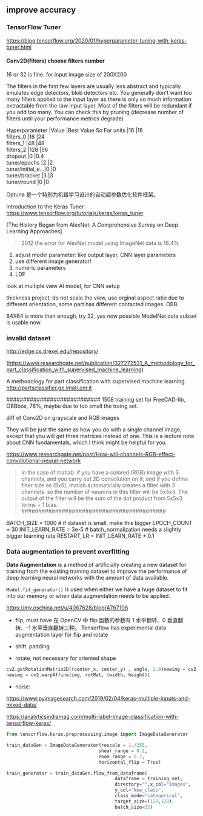 ## improve accuracy

### TensorFlow Tuner

https://blog.tensorflow.org/2020/01/hyperparameter-tuning-with-keras-tuner.html

#### Conv2D(filters) choose filters number

[](https://stackoverflow.com/questions/52447345/choosing-conv2d-filters-value-to-start-off-with/52448264)
16 or 32 is fine.  for input image size of 200X200

The filters in the first few layers are usually less abstract and typically emulates edge detectors, blob detectors etc. You generally don't want too many filters applied to the input layer as there is only so much information extractable from the raw input layer. Most of the filters will be redundant if you add too many. You can check this by pruning (decrease number of filters until your performance metrics degrade)


Hyperparameter    |Value             |Best Value So Far 
units             |16                |16                
filters_0         |16                |24                
filters_1         |48                |48                
filters_2         |128               |96                
dropout           |0                 |0.4               
tuner/epochs      |2                 |2                 
tuner/initial_e...|0                 |0                 
tuner/bracket     |3                 |3                 
tuner/round       |0                 |0     


Optuna 是一个特别为机器学习设计的自动超参数优化软件框架。

Introduction to the Keras Tuner
https://www.tensorflow.org/tutorials/keras/keras_tuner


[The History Began from AlexNet: A Comprehensive Survey on Deep Learning Approaches]
> 2012 the error for AlexNet model using ImageNet data is 16.4%

1. adjust model parameter: like output layer, CNN layer parameters
2. use different image generator!
3. numeric parameters
4. LDF

look at multiple view AI model, for CNN setup

thickness project,  do not scale the view, use orginal aspect ratio
due to different orientation, some part has different contacted images.
OBB. 

64X64 is more than enough, try 32, yes now possible
ModelNet data subset is usable now.

### invalid dataset
http://edge.cs.drexel.edu/repository/

(https://www.researchgate.net/publication/327272531_A_methodology_for_part_classification_with_supervised_machine_learning)

A methodology for part classification with
supervised machine learning
http://partsclassifier.ge.imati.cnr.it

############################
1508 training set for FreeCAD-lib,  OBBbox,  78%, maybe due to too small the traing set.

diff of Conv2D on grayscale and RGB images

They will be just the same as how you do with a single channel image, except that you will get three matrices instead of one. This is a lecture note about CNN fundamentals, which I think might be helpful for you.

https://www.researchgate.net/post/How-will-channels-RGB-effect-convolutional-neural-network
> in the case of matlab: if you have a colored (RGB) image with 3 channels, and you carry out 2D convolution on it; and if you define filter size as (5x5), matlab automatically creates a filter with 3 channels. so the number of neurons in this filter will be 5x5x3. The output of the filter will be the sum of the dot product from 5x5x3 terms + 1 bias.
###########################################

BATCH_SIZE = 1000  # if dataset is small, make this bigger
EPOCH_COUNT = 30
INIT_LEARN_RATE = 3e-5  # batch_normalization needs a slightly bigger learning rate
RESTART_LR = INIT_LEARN_RATE * 0.1

### Data augmentation to prevent overfitting 

**Data Augmentation** is a method of artificially creating a new dataset for training from the existing training dataset to improve the performance of deep learning neural networks with the amount of data available.

`Model.fit_generator()` is used when either we have a huge dataset to fit into our memory or when data augmentation needs to be applied.

https://my.oschina.net/u/4067628/blog/4767106
+ flip,  must have
在 OpenCV 中 flip 函数的参数有 1 水平翻转、0 垂直翻转、-1 水平垂直翻转三种。 
Tensorflow has experimental data augmentation layer for flip and rotate

+ shift: padding

+ rotate,  not necessary for oriented shape
```py
cv2.getRotationMatrix2D((center_x, center_y) , angle, 1.0)newimg = cv2.warpAffine(img, rotMat, (width, height))
newimg = cv2.warpAffine(img, rotMat, (width, height))
```
+ noise:


https://www.pyimagesearch.com/2019/02/04/keras-multiple-inputs-and-mixed-data/

https://analyticsindiamag.com/multi-label-image-classification-with-tensorflow-keras/
```py
from tensorflow.keras.preprocessing.image import ImageDataGenerator

train_dataGen = ImageDataGenerator(rescale = 1./255,
                                  shear_range = 0.2,
                                  zoom_range = 0.2,
                                  horizontal_flip = True)

train_generator = train_dataGen.flow_from_dataframe(
                                        dataframe = training_set,
                                        directory="",x_col="Images",
                                        y_col="New_class",
                                        class_mode="categorical",
                                        target_size=(128,128),
                                        batch_size=32)
```
